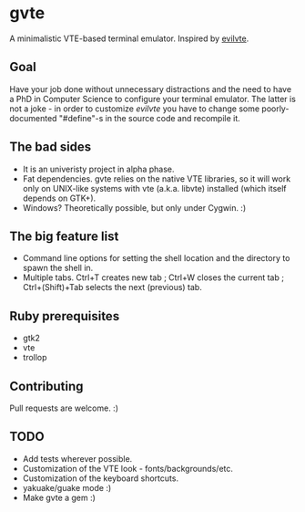 gvte
====

A minimalistic VTE-based terminal emulator. Inspired by [evilvte](http://www.calno.com/evilvte/).

Goal
-----
Have your job done without unnecessary distractions and the need to have a PhD in Computer Science to configure your terminal emulator. The latter is not a joke - in order to customize *evilvte* you have to change some poorly-documented "#define"-s in the source code and recompile it.

The bad sides
-------------
* It is an univeristy project in alpha phase.
* Fat dependencies. gvte relies on the native VTE libraries, so it will work only on UNIX-like systems with vte (a.k.a. libvte) installed (which itself depends on GTK+).
* Windows? Theoretically possible, but only under Cygwin. :)

The big feature list
--------------------
* Command line options for setting the shell location and the directory to spawn the shell in.
* Multiple tabs. Ctrl+T creates new tab ; Ctrl+W closes the current tab ; Ctrl+(Shift)+Tab selects the next (previous) tab.

Ruby prerequisites
-------------
* gtk2
* vte
* trollop

Contributing
------------
Pull requests are welcome. :)

TODO
----
* Add tests wherever possible.
* Customization of the VTE look - fonts/backgrounds/etc.
* Customization of the keyboard shortcuts.
* yakuake/guake mode :)
* Make gvte a gem :)
